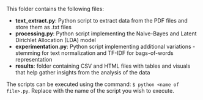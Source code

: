 This folder contains the following files:
- **text_extract.py**: Python script to extract data from the PDF files and store them as .txt files
- **processing.py**: Python script implementing the  Naive-Bayes and Latent Dirichlet Allocation (LDA) model
- **experimentation.py**: Python script implementing additional variations - stemming for text normalization and TF-IDF for bags-of-words representation
- **results**: folder containing CSV and HTML files with tables and visuals that help gather insights from the analysis of the data

The scripts can be executed using the command: `$ python <name of file>.py`. Replace <name of file> with the name of the script you wish to execute.